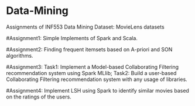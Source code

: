 # Data-Mining
Assignments of INF553 Data Mining
Dataset: MovieLens datasets

#Assignment1:
Simple Implements of Spark and Scala.

#Assignment2:
Finding frequent itemsets based on A-priori and SON algorithms.

#Assignment3:
Task1: Implement a Model-based Collaborating Filtering recommendation system using Spark MLlib;
Task2: Build a user-based Collaborating Filtering recommendation system with any usage of libraries.

#Assignment4:
Implement LSH using Spark to identify similar movies based on the ratings of the users.
